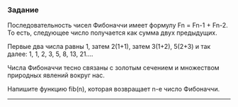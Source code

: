 ### Задание 
Последовательность чисел Фибоначчи имеет формулу Fn = Fn-1 + Fn-2. То есть, следующее число получается как сумма двух предыдущих.

Первые два числа равны 1, затем 2(1+1), затем 3(1+2), 5(2+3) и так далее: 1, 1, 2, 3, 5, 8, 13, 21....

Числа Фибоначчи тесно связаны с золотым сечением и множеством природных явлений вокруг нас.

Напишите функцию fib(n), которая возвращает n-е число Фибоначчи.
***